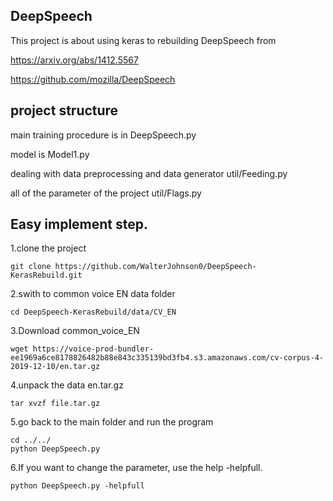 ## DeepSpeech
 This project is about using keras to rebuilding DeepSpeech from 
 
https://arxiv.org/abs/1412.5567

https://github.com/mozilla/DeepSpeech 


## project structure
main training procedure is in DeepSpeech.py

model is Model1.py

dealing with data preprocessing and data generator util/Feeding.py

all of the parameter of the project util/Flags.py


## Easy implement step. 

1.clone the project
```
git clone https://github.com/WalterJohnson0/DeepSpeech-KerasRebuild.git
```
2.swith to common voice EN data folder
```
cd DeepSpeech-KerasRebuild/data/CV_EN
```
3.Download common_voice_EN
```
wget https://voice-prod-bundler-ee1969a6ce8178826482b88e843c335139bd3fb4.s3.amazonaws.com/cv-corpus-4-2019-12-10/en.tar.gz
```

4.unpack the data en.tar.gz
```
tar xvzf file.tar.gz
```

5.go back to the main folder and run the program

```linux
cd ../../
python DeepSpeech.py
```

6.If you want to change the parameter, use the help -helpfull. 
```
python DeepSpeech.py -helpfull
```

